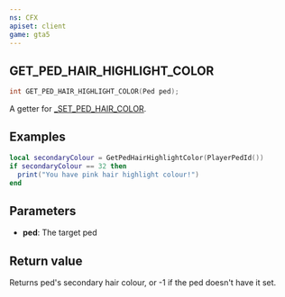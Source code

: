 ```yaml
---
ns: CFX
apiset: client
game: gta5
---
```

## GET_PED_HAIR_HIGHLIGHT_COLOR

```c
int GET_PED_HAIR_HIGHLIGHT_COLOR(Ped ped);
```

A getter for [_SET_PED_HAIR_COLOR](#_0x4CFFC65454C93A49).

## Examples

```lua
local secondaryColour = GetPedHairHighlightColor(PlayerPedId())
if secondaryColour == 32 then
  print("You have pink hair highlight colour!")
end
```

## Parameters
* **ped**: The target ped

## Return value
Returns ped's secondary hair colour, or -1 if the ped doesn't have it set.
